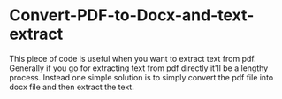 # Convert-PDF-to-Docx-and-text-extract

This piece of code is useful when you want to extract text from pdf. Generally if you go for extracting text from pdf directly it'll be a lengthy process. Instead one simple solution is to simply convert the pdf file into docx file and then extract the text. 

